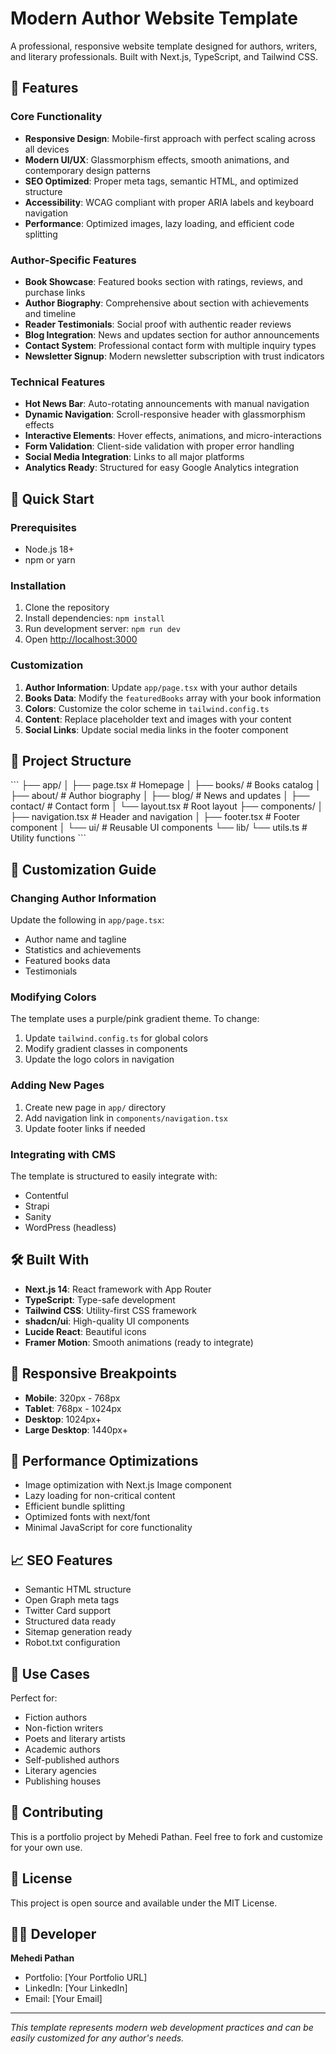 # Modern Author Website Template

A professional, responsive website template designed for authors, writers, and literary professionals. Built with Next.js, TypeScript, and Tailwind CSS.

## 🌟 Features

### Core Functionality
- **Responsive Design**: Mobile-first approach with perfect scaling across all devices
- **Modern UI/UX**: Glassmorphism effects, smooth animations, and contemporary design patterns
- **SEO Optimized**: Proper meta tags, semantic HTML, and optimized structure
- **Accessibility**: WCAG compliant with proper ARIA labels and keyboard navigation
- **Performance**: Optimized images, lazy loading, and efficient code splitting

### Author-Specific Features
- **Book Showcase**: Featured books section with ratings, reviews, and purchase links
- **Author Biography**: Comprehensive about section with achievements and timeline
- **Reader Testimonials**: Social proof with authentic reader reviews
- **Blog Integration**: News and updates section for author announcements
- **Contact System**: Professional contact form with multiple inquiry types
- **Newsletter Signup**: Modern newsletter subscription with trust indicators

### Technical Features
- **Hot News Bar**: Auto-rotating announcements with manual navigation
- **Dynamic Navigation**: Scroll-responsive header with glassmorphism effects
- **Interactive Elements**: Hover effects, animations, and micro-interactions
- **Form Validation**: Client-side validation with proper error handling
- **Social Media Integration**: Links to all major platforms
- **Analytics Ready**: Structured for easy Google Analytics integration

## 🚀 Quick Start

### Prerequisites
- Node.js 18+ 
- npm or yarn

### Installation
1. Clone the repository
2. Install dependencies: `npm install`
3. Run development server: `npm run dev`
4. Open [http://localhost:3000](http://localhost:3000)

### Customization
1. **Author Information**: Update `app/page.tsx` with your author details
2. **Books Data**: Modify the `featuredBooks` array with your book information
3. **Colors**: Customize the color scheme in `tailwind.config.ts`
4. **Content**: Replace placeholder text and images with your content
5. **Social Links**: Update social media links in the footer component

## 📁 Project Structure

\`\`\`
├── app/
│   ├── page.tsx          # Homepage
│   ├── books/            # Books catalog
│   ├── about/            # Author biography
│   ├── blog/             # News and updates
│   ├── contact/          # Contact form
│   └── layout.tsx        # Root layout
├── components/
│   ├── navigation.tsx    # Header and navigation
│   ├── footer.tsx        # Footer component
│   └── ui/               # Reusable UI components
└── lib/
    └── utils.ts          # Utility functions
\`\`\`

## 🎨 Customization Guide

### Changing Author Information
Update the following in `app/page.tsx`:
- Author name and tagline
- Statistics and achievements
- Featured books data
- Testimonials

### Modifying Colors
The template uses a purple/pink gradient theme. To change:
1. Update `tailwind.config.ts` for global colors
2. Modify gradient classes in components
3. Update the logo colors in navigation

### Adding New Pages
1. Create new page in `app/` directory
2. Add navigation link in `components/navigation.tsx`
3. Update footer links if needed

### Integrating with CMS
The template is structured to easily integrate with:
- Contentful
- Strapi
- Sanity
- WordPress (headless)

## 🛠️ Built With

- **Next.js 14**: React framework with App Router
- **TypeScript**: Type-safe development
- **Tailwind CSS**: Utility-first CSS framework
- **shadcn/ui**: High-quality UI components
- **Lucide React**: Beautiful icons
- **Framer Motion**: Smooth animations (ready to integrate)

## 📱 Responsive Breakpoints

- **Mobile**: 320px - 768px
- **Tablet**: 768px - 1024px
- **Desktop**: 1024px+
- **Large Desktop**: 1440px+

## 🔧 Performance Optimizations

- Image optimization with Next.js Image component
- Lazy loading for non-critical content
- Efficient bundle splitting
- Optimized fonts with next/font
- Minimal JavaScript for core functionality

## 📈 SEO Features

- Semantic HTML structure
- Open Graph meta tags
- Twitter Card support
- Structured data ready
- Sitemap generation ready
- Robot.txt configuration

## 🎯 Use Cases

Perfect for:
- Fiction authors
- Non-fiction writers
- Poets and literary artists
- Academic authors
- Self-published authors
- Literary agencies
- Publishing houses

## 🤝 Contributing

This is a portfolio project by Mehedi Pathan. Feel free to fork and customize for your own use.

## 📄 License

This project is open source and available under the MIT License.

## 👨‍💻 Developer

**Mehedi Pathan**
- Portfolio: [Your Portfolio URL]
- LinkedIn: [Your LinkedIn]
- Email: [Your Email]

---

*This template represents modern web development practices and can be easily customized for any author's needs.*
